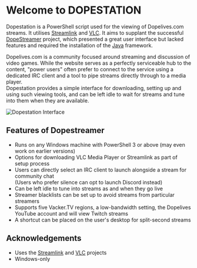 # Welcome to DOPESTATION
Dopestation is a PowerShell script used for the viewing of Dopelives.com streams. It utilises [Streamlink](https://github.com/streamlink/streamlink) and [VLC](https://www.videolan.org).
It aims to supplant the successful [DopeStreamer](https://github.com/tvkanters/Dopestreamer) project, which presented a great user interface but lacked features and required the installation of the [Java](https://www.java.com) framework.

Dopelives.com is a community focused around streaming and discussion of video games. While the website serves as a perfectly serviceable hub to the content, "power users" often prefer to connect to the service using a dedicated IRC client and a tool to pipe streams directly through to a media player.  
Dopestation provides a simple interface for downloading, setting up and using such viewing tools, and can be left idle to wait for streams and tune into them when they are available.

![Dopestation Interface](https://i.imgur.com/UHfdCPq.png)

## Features of Dopestreamer
- Runs on any Windows machine with PowerShell 3 or above (may even work on earlier versions)
- Options for downloading VLC Media Player or Streamlink as part of setup process
- Users can directly select an IRC client to launch alongside a stream for community chat  
(Users who prefer silence can opt to launch Discord instead)
- Can be left idle to tune into streams as and when they go live
- Streamer blacklists can be set up to avoid streams from particular streamers
- Supports five Vacker.TV regions, a low-bandwidth setting, the Dopelives YouTube account and will view Twitch streams
- A shortcut can be placed on the user's desktop for split-second streams

## Acknowledgements
- Uses the [Streamlink](https://github.com/streamlink/streamlink) and [VLC](https://www.videolan.org) projects
- Windows-only
